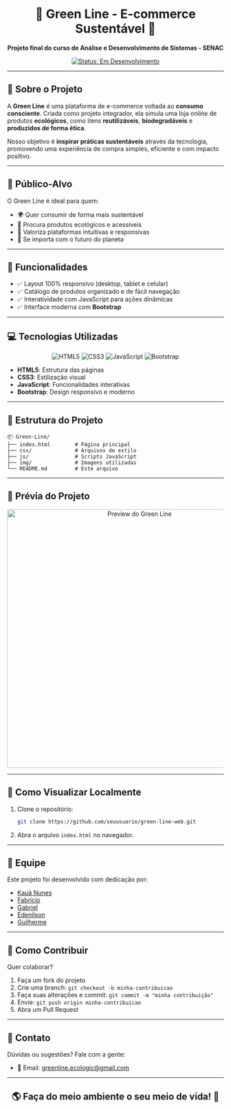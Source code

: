 <h1 align="center">🌿 Green Line - E-commerce Sustentável 🌱</h1>

<p align="center">
  <strong>Projeto final do curso de Análise e Desenvolvimento de Sistemas - SENAC</strong>
</p>

<p align="center">
  <a href="#"><img src="https://img.shields.io/badge/Status-Em%20Desenvolvimento-FFA500?style=flat-square" alt="Status: Em Desenvolvimento"></a>
</p>


---

## 📖 Sobre o Projeto

A **Green Line** é uma plataforma de e-commerce voltada ao **consumo consciente**. Criada como projeto integrador, ela simula uma loja online de produtos **ecológicos**, como itens **reutilizáveis**, **biodegradáveis** e **produzidos de forma ética**.

Nosso objetivo é **inspirar práticas sustentáveis** através da tecnologia, promovendo uma experiência de compra simples, eficiente e com impacto positivo.

---

## 🎯 Público-Alvo

O Green Line é ideal para quem:

- 🌍 Quer consumir de forma mais sustentável
- 🛒 Procura produtos ecológicos e acessíveis
- 📱 Valoriza plataformas intuitivas e responsivas
- 💚 Se importa com o futuro do planeta

---

## 🧩 Funcionalidades

- ✅ Layout 100% responsivo (desktop, tablet e celular)
- ✅ Catálogo de produtos organizado e de fácil navegação
- ✅ Interatividade com JavaScript para ações dinâmicas
- ✅ Interface moderna com **Bootstrap**

---

## 💻 Tecnologias Utilizadas

<p align="center">
  <img src="https://img.shields.io/badge/HTML5-E34F26?style=flat-square&logo=html5&logoColor=white" alt="HTML5">
  <img src="https://img.shields.io/badge/CSS3-1572B6?style=flat-square&logo=css3&logoColor=white" alt="CSS3">
  <img src="https://img.shields.io/badge/JavaScript-F7DF1E?style=flat-square&logo=javascript&logoColor=black" alt="JavaScript">
  <img src="https://img.shields.io/badge/Bootstrap-563D7C?style=flat-square&logo=bootstrap&logoColor=white" alt="Bootstrap">
</p>

- **HTML5**: Estrutura das páginas
- **CSS3**: Estilização visual
- **JavaScript**: Funcionalidades interativas
- **Bootstrap**: Design responsivo e moderno

---

## 📁 Estrutura do Projeto

```
📦 Green-Line/
├── index.html        # Página principal
├── css/              # Arquivos de estilo
├── js/               # Scripts JavaScript
├── img/              # Imagens utilizadas
└── README.md         # Este arquivo
```

---

## 📸 Prévia do Projeto

<p align="center">
  <img src="preview.jpg" alt="Preview do Green Line" width="600">
</p>

---

## 🚀 Como Visualizar Localmente

1. Clone o repositório:
   ```bash
   git clone https://github.com/seuusuario/green-line-web.git
   ```
2. Abra o arquivo `index.html` no navegador.

---

## 👥 Equipe

Este projeto foi desenvolvido com dedicação por:

- [Kauã Nunes](https://github.com/KauaNca)  
- [Fabrício](https://github.com/fabricioribdev)
- [Gabriel](https://github.com/gabriel-reiss)
- [Edenilson](https://github.com/Edenilson-Nascimento) 
- [Guilherme](https://github.com/soaresCP)  

---

## 🤝 Como Contribuir

Quer colaborar?

1. Faça um fork do projeto
2. Crie uma branch: `git checkout -b minha-contribuicao`
3. Faça suas alterações e commit: `git commit -m "minha contribuição"`
4. Envie: `git push origin minha-contribuicao`
5. Abra um Pull Request

---

## 📧 Contato

Dúvidas ou sugestões? Fale com a gente:

- 📩 Email: [greenline.ecologic@gmail.com](mailto:greenline.ecologic@gmail.com)

---

<h2 align="center">🌎 Faça do meio ambiente o seu meio de vida! 🌱</h2>

